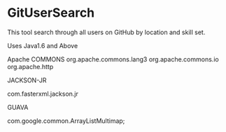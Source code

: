 # GitUserSearch
This tool search through all users on GitHub by location and skill set. 

Uses Java1.6 and Above

Apache COMMONS
org.apache.commons.lang3
org.apache.commons.io
org.apache.http

JACKSON-JR

com.fasterxml.jackson.jr

GUAVA

com.google.common.ArrayListMultimap;
